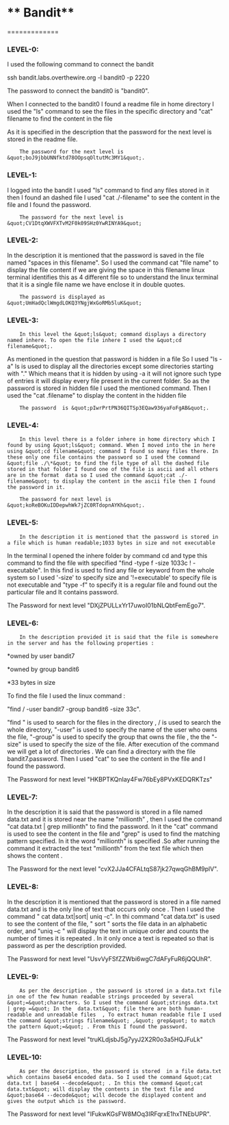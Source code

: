 # ** Bandit**
=============

### **LEVEL-0:**

I used the following command to connect the bandit

ssh bandit.labs.overthewire.org -l bandit0 -p 2220

The password to connect the bandit0 is &quot;bandit0&quot;.

When I connected to the bandit0 I found a readme file in home directory I used the &quot;ls&quot; command to see the files in the specific directory and &quot;cat&quot; filename to find the content in the file

As it is specified in the description that the password for the next level is stored in the readme file.

        The password for the next level is &quot;boJ9jbbUNNfktd78OOpsqOltutMc3MY1&quot;.

### **LEVEL-1:**

I logged into the bandit I used &quot;ls&quot; command to find any files stored in it then I found an dashed file I used &quot;cat ./-filename&quot; to see the content in the file and I found the password.

        The password for the next level is &quot;CV1DtqXWVFXTvM2F0k09SHz0YwRINYA9&quot;

### **LEVEL-2:**

In the description it is mentioned that the password is saved in the file named &quot;spaces in this filename&quot;. So I used the command cat &quot;file name&quot; to display the file content if we are giving the space in this filename linux terminal identifies this as 4 different file so to understand the linux terminal that it is a single file name we have enclose it in double quotes.

        The password is displayed as &quot;UmHadQclWmgdLOKQ3YNgjWxGoRMb5luK&quot;

### **LEVEL-3:**

        In this level the &quot;ls&quot; command displays a directory named inhere. To open the file inhere I used the &quot;cd filename&quot;.

As mentioned in the question that password is hidden in a file So I used &quot;ls -a&quot; ls is used to display all the directories except some directories starting with &quot;.&quot; Which means that it is hidden by using -a it will not ignore such type of entries it will display every file present in the current folder. So as the password is stored in hidden file I used the mentioned command. Then I used the &quot;cat .filename&quot; to display the content in the hidden file

        The password  is &quot;pIwrPrtPN36QITSp3EQaw936yaFoFgAB&quot;.

### **LEVEL-4:**

        In this level there is a folder inhere in home directory which I found by using &quot;ls&quot; command. When I moved into the in here using &quot;cd filename&quot; command I found so many files there. In these only one file contains the password so I used the command &quot;file ./\*&quot; to find the file type of all the dashed file stored in that folder I found one of the file is ascii and all others are in the format  data so I used the command &quot;cat ./-filename&quot; to display the content in the ascii file then I found the password in it.

        The password for next level is &quot;koReBOKuIDDepwhWk7jZC0RTdopnAYKh&quot;.

### **LEVEL-5:**

        In the description it is mentioned that the password is stored in a file which is human readable;1033 bytes in size and not executable

In the terminal  I opened the inhere folder by command cd and type this command to find the file with specified &quot;find -type f -size 1033c ! -executable&quot;. In this find is used to find any file or keyword from the whole system so I used &#39;-size&#39; to specify size and &#39;!=executable&#39; to specify file is not executable and &quot;type -f&quot; to specify it is a regular file and  found out the particular file and It contains password.

The Password for next level &quot;DXjZPULLxYr17uwoI01bNLQbtFemEgo7&quot;.

### **LEVEL-6:**

        In the description provided it is said that the file is somewhere in the server and has the following properties :

\*owned by user bandit7

\*owned by group bandit6

\*33 bytes in size

To find the file I used the linux command :

&quot;find / -user bandit7 -group bandit6 -size 33c&quot;.

 &quot;find &quot; is used to search for the files in the directory ,  / is used to search the whole directory, &quot;-user&quot; is used to specify the name of the user who owns the file, &quot;-group&quot; is used to specify the group that owns the file , the the &quot;-size&quot; is used to specify the size of the file. After execution of the command we will get a lot of directories . We can find a directory with  the file bandit7.password.  Then I used &quot;cat&quot; to see the content in the file  and I found the password.

The Password for next level &quot;HKBPTKQnIay4Fw76bEy8PVxKEDQRKTzs&quot;

### **LEVEL-7:**

In the description it is said  that the password is stored in a file named data.txt and it is stored near the name  &quot;millionth&quot; , then I used the command &quot;cat data.txt | grep millionth&quot; to find the password. In it the &quot;cat&quot; command is used to see the content in the file and &quot;grep&quot;  is used to find the matching pattern specified. In it the word &quot;millionth&quot; is specified .So after running the command it extracted the text &quot;millionth&quot; from the text file which then shows the content .

The Password for the next level &quot;cvX2JJa4CFALtqS87jk27qwqGhBM9plV&quot;.

### **LEVEL-8:**

In the description it is mentioned that the password is stored in a file named data.txt  and is the only line of text that occurs only once . Then I used the command &quot; cat data.txt|sort| uniq -c&quot;. In thi command &quot;cat data.txt&quot; is used to see the content of the file, &quot; sort &quot; sorts the file data in an alphabetic order, and &quot;uniq –c &quot; will display the text in unique order and counts the number of times it  is repeated . In it only once a text is repeated so that is password as per the description provided.

The Password for next level &quot;UsvVyFSfZZWbi6wgC7dAFyFuR6jQQUhR&quot;.

### **LEVEL-9:**

        As per the description , the password is stored in a data.txt file in one of the few human readable strings proceeded by several &quot;=&quot;characters. So I used the command &quot;strings data.txt | grep =&quot; In the  data.txt&quot; file there are both human-readable and unreadable files  , To extract human readable file I used the command &quot;strings filename&quot; ,&quot; grep&quot; to match the pattern &quot;=&quot; . From this I found the password.

 The Password for next level &quot;truKLdjsbJ5g7yyJ2X2R0o3a5HQJFuLk&quot;

### **LEVEL-10:**

        As per the description, the password is stored  in a file data.txt which contains base64 encoded data. So I used the command &quot;cat data.txt | base64 --decode&quot; . In this the command &quot;cat data.txt&quot; will display the contents in the text file and &quot;base64 --decode&quot; will decode the displayed content and gives the output which is the password.

The Password for next level &quot;IFukwKGsFW8MOq3IRFqrxE1hxTNEbUPR&quot;.
